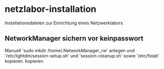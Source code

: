 # netzlabor-installation

Installationsdateien zur Einrichtung eines Netzwerklabors

## NetworkManager sichern vor keinpasswort

Manuell 'sudo mkdir /home/.NetworkManager_rw' anlegen und '/etc/lightdm/session-setup.sh' und 'session-cleanup.sh' sowie '/etc/fstab' kopieren.
 kopieren.

